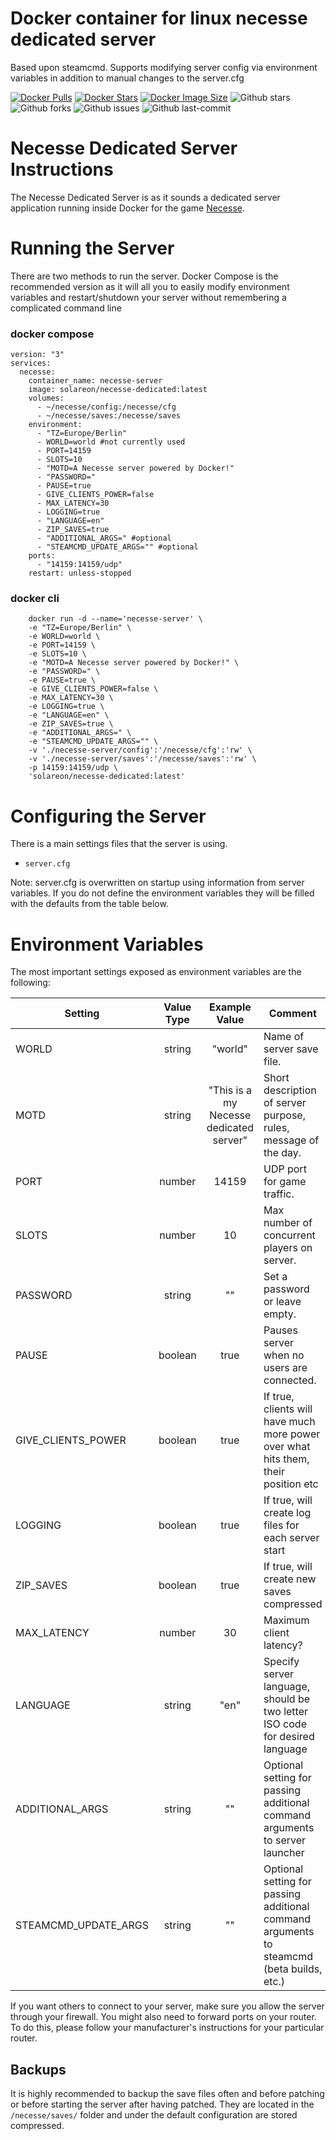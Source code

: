 # Docker container for linux necesse dedicated server
Based upon steamcmd. Supports modifying server config via environment variables in addition to manual changes to the server.cfg

[![Docker Pulls](https://badgen.net/docker/pulls/solareon/necesse-dedicated?icon=docker&label=pulls)](https://hub.docker.com/r/solareon/necesse-dedicated) 
[![Docker Stars](https://badgen.net/docker/stars/solareon/necesse-dedicated?icon=docker&label=stars)](https://hub.docker.com/r/solareon/necesse-dedicated) 
[![Docker Image Size](https://badgen.net/docker/size/solareon/necesse-dedicated?icon=docker&label=image%20size)](https://hub.docker.com/r/solareon/necesse-dedicated) 
![Github stars](https://badgen.net/github/stars/solareon/necesse-dedicated?icon=github&label=stars) 
![Github forks](https://badgen.net/github/forks/solareon/necesse-dedicated?icon=github&label=forks) 
![Github issues](https://img.shields.io/github/issues/solareon/necesse-dedicated)
![Github last-commit](https://img.shields.io/github/last-commit/solareon/necesse-dedicated)

# Necesse Dedicated Server Instructions
The Necesse Dedicated Server is as it sounds a dedicated server application running inside Docker for the game [Necesse](https://store.steampowered.com/app/1169040/Necesse/).

# Running the Server
There are two methods to run the server. Docker Compose is the recommended version as it will all you to easily modify environment variables and restart/shutdown your server without remembering a complicated command line

### docker compose

```
version: "3"
services: 
  necesse:
    container_name: necesse-server
    image: solareon/necesse-dedicated:latest
    volumes: 
      - ~/necesse/config:/necesse/cfg
      - ~/necesse/saves:/necesse/saves
    environment:
      - "TZ=Europe/Berlin"
      - WORLD=world #not currently used
      - PORT=14159
      - SLOTS=10
      - "MOTD=A Necesse server powered by Docker!"
      - "PASSWORD="
      - PAUSE=true
      - GIVE_CLIENTS_POWER=false
      - MAX_LATENCY=30
      - LOGGING=true
      - "LANGUAGE=en"
      - ZIP_SAVES=true
      - "ADDITIONAL_ARGS=" #optional
      - "STEAMCMD_UPDATE_ARGS="" #optional
    ports: 
      - "14159:14159/udp"
    restart: unless-stopped
```

### docker cli
```
    docker run -d --name='necesse-server' \
    -e "TZ=Europe/Berlin" \
    -e WORLD=world \
    -e PORT=14159 \
    -e SLOTS=10 \
    -e "MOTD=A Necesse server powered by Docker!" \
    -e "PASSWORD=" \
    -e PAUSE=true \
    -e GIVE_CLIENTS_POWER=false \
    -e MAX_LATENCY=30 \
    -e LOGGING=true \
    -e "LANGUAGE=en" \
    -e ZIP_SAVES=true \
    -e "ADDITIONAL_ARGS=" \
    -e "STEAMCMD_UPDATE_ARGS="" \
    -v './necesse-server/config':'/necesse/cfg':'rw' \
    -v './necesse-server/saves':'/necesse/saves':'rw' \
    -p 14159:14159/udp \
    'solareon/necesse-dedicated:latest'
```

# Configuring the Server
There is a main settings files that the server is using.
* `server.cfg`

Note: server.cfg is overwritten on startup using information from server variables. If you do not define the environment variables they will be filled with the defaults from the table below.

# Environment Variables
The most important settings exposed as environment variables are the following:

| Setting | Value Type | Example Value | Comment |
|----------|:-------------:|:------:|---|
| WORLD | string | "world" | Name of server save file. |
| MOTD | string | "This is a my Necesse dedicated server" | Short description of server purpose, rules, message of the day. |
| PORT | number | 14159 | UDP port for game traffic. |
| SLOTS | number | 10 | Max number of concurrent players on server. |
| PASSWORD | string | "" | Set a password or leave empty. |
| PAUSE | boolean | true | Pauses server when no users are connected. |
| GIVE_CLIENTS_POWER | boolean | true | If true, clients will have much more power over what hits them, their position etc |
| LOGGING | boolean | true | If true, will create log files for each server start |
| ZIP_SAVES | boolean | true | If true, will create new saves compressed |
| MAX_LATENCY | number | 30 | Maximum client latency? |
| LANGUAGE | string | "en" | Specify server language, should be two letter ISO code for desired language |
| ADDITIONAL_ARGS | string | "" | Optional setting for passing additional command arguments to server launcher |
| STEAMCMD_UPDATE_ARGS | string | "" | Optional setting for passing additional command arguments to steamcmd (beta builds, etc.) |

If you want others to connect to your server, make sure you allow the server through your firewall. You might also need to forward ports on your router. To do this, please follow your manufacturer's instructions for your particular router.

## Backups
It is highly recommended to backup the save files often and before patching or before starting the server after having patched. They are located in the `/necesse/saves/` folder and under the default configuration are stored compressed.
